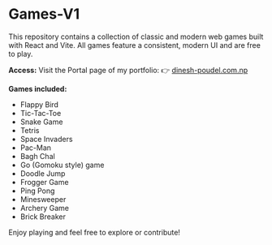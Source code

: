 # Games-V1

This repository contains a collection of classic and modern web games built with React and Vite. All games feature a consistent, modern UI and are free to play.

**Access:**
Visit the Portal page of my portfolio:
👉 [dinesh-poudel.com.np](https://www.dinesh-poudel.com.np)

**Games included:**
- Flappy Bird
- Tic-Tac-Toe
- Snake Game
- Tetris
- Space Invaders
- Pac-Man
- Bagh Chal
- Go (Gomoku style) game
- Doodle Jump
- Frogger Game
- Ping Pong
- Minesweeper
- Archery Game
- Brick Breaker

Enjoy playing and feel free to explore or contribute!
